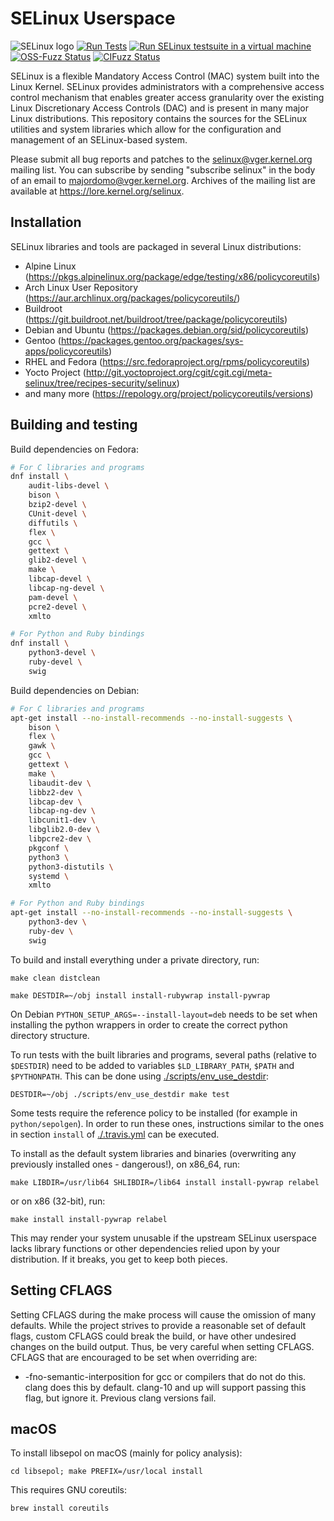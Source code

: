 SELinux Userspace
=================

![SELinux logo](https://github.com/SELinuxProject.png)
[![Run Tests](https://github.com/SELinuxProject/selinux/actions/workflows/run_tests.yml/badge.svg)](https://github.com/SELinuxProject/selinux/actions/workflows/run_tests.yml)
[![Run SELinux testsuite in a virtual machine](https://github.com/SELinuxProject/selinux/actions/workflows/vm_testsuite.yml/badge.svg)](https://github.com/SELinuxProject/selinux/actions/workflows/vm_testsuite.yml)
[![OSS-Fuzz Status](https://oss-fuzz-build-logs.storage.googleapis.com/badges/selinux.svg)](https://oss-fuzz-build-logs.storage.googleapis.com/index.html#selinux)
[![CIFuzz Status](https://github.com/SELinuxProject/selinux/actions/workflows/cifuzz.yml/badge.svg)](https://github.com/SELinuxProject/selinux/actions/workflows/cifuzz.yml)

SELinux is a flexible Mandatory Access Control (MAC) system built into the
Linux Kernel. SELinux provides administrators with a comprehensive access
control mechanism that enables greater access granularity over the existing
Linux Discretionary Access Controls (DAC) and is present in many major Linux
distributions. This repository contains the sources for the SELinux utilities
and system libraries which allow for the configuration and management of an
SELinux-based system.

Please submit all bug reports and patches to the <selinux@vger.kernel.org>
mailing list. You can subscribe by sending "subscribe selinux" in the body of
an email to <majordomo@vger.kernel.org>. Archives of the mailing list are
available at https://lore.kernel.org/selinux.

Installation
------------

SELinux libraries and tools are packaged in several Linux distributions:

* Alpine Linux (https://pkgs.alpinelinux.org/package/edge/testing/x86/policycoreutils)
* Arch Linux User Repository (https://aur.archlinux.org/packages/policycoreutils/)
* Buildroot (https://git.buildroot.net/buildroot/tree/package/policycoreutils)
* Debian and Ubuntu (https://packages.debian.org/sid/policycoreutils)
* Gentoo (https://packages.gentoo.org/packages/sys-apps/policycoreutils)
* RHEL and Fedora (https://src.fedoraproject.org/rpms/policycoreutils)
* Yocto Project (http://git.yoctoproject.org/cgit/cgit.cgi/meta-selinux/tree/recipes-security/selinux)
* and many more (https://repology.org/project/policycoreutils/versions)


Building and testing
--------------------

Build dependencies on Fedora:

```sh
# For C libraries and programs
dnf install \
    audit-libs-devel \
    bison \
    bzip2-devel \
    CUnit-devel \
    diffutils \
    flex \
    gcc \
    gettext \
    glib2-devel \
    make \
    libcap-devel \
    libcap-ng-devel \
    pam-devel \
    pcre2-devel \
    xmlto

# For Python and Ruby bindings
dnf install \
    python3-devel \
    ruby-devel \
    swig
```

Build dependencies on Debian:

```sh
# For C libraries and programs
apt-get install --no-install-recommends --no-install-suggests \
    bison \
    flex \
    gawk \
    gcc \
    gettext \
    make \
    libaudit-dev \
    libbz2-dev \
    libcap-dev \
    libcap-ng-dev \
    libcunit1-dev \
    libglib2.0-dev \
    libpcre2-dev \
    pkgconf \
    python3 \
    python3-distutils \
    systemd \
    xmlto

# For Python and Ruby bindings
apt-get install --no-install-recommends --no-install-suggests \
    python3-dev \
    ruby-dev \
    swig
```

To build and install everything under a private directory, run:

    make clean distclean

    make DESTDIR=~/obj install install-rubywrap install-pywrap

On Debian `PYTHON_SETUP_ARGS=--install-layout=deb` needs to be set when installing the python wrappers in order to create the correct python directory structure.

To run tests with the built libraries and programs, several paths (relative to `$DESTDIR`) need to be added to variables `$LD_LIBRARY_PATH`, `$PATH` and `$PYTHONPATH`.
This can be done using [./scripts/env_use_destdir](./scripts/env_use_destdir):

    DESTDIR=~/obj ./scripts/env_use_destdir make test

Some tests require the reference policy to be installed (for example in `python/sepolgen`).
In order to run these ones, instructions similar to the ones in section `install` of [./.travis.yml](./.travis.yml) can be executed.

To install as the default system libraries and binaries
(overwriting any previously installed ones - dangerous!),
on x86_64, run:

    make LIBDIR=/usr/lib64 SHLIBDIR=/lib64 install install-pywrap relabel

or on x86 (32-bit), run:

    make install install-pywrap relabel

This may render your system unusable if the upstream SELinux userspace
lacks library functions or other dependencies relied upon by your
distribution.  If it breaks, you get to keep both pieces.


## Setting CFLAGS

Setting CFLAGS during the make process will cause the omission of many defaults. While the project strives
to provide a reasonable set of default flags, custom CFLAGS could break the build, or have other undesired
changes on the build output. Thus, be very careful when setting CFLAGS. CFLAGS that are encouraged to be
set when overriding are:

- -fno-semantic-interposition for gcc or compilers that do not do this. clang does this by default. clang-10 and up
   will support passing this flag, but ignore it. Previous clang versions fail.


macOS
-----

To install libsepol on macOS (mainly for policy analysis):

    cd libsepol; make PREFIX=/usr/local install

This requires GNU coreutils:

    brew install coreutils
